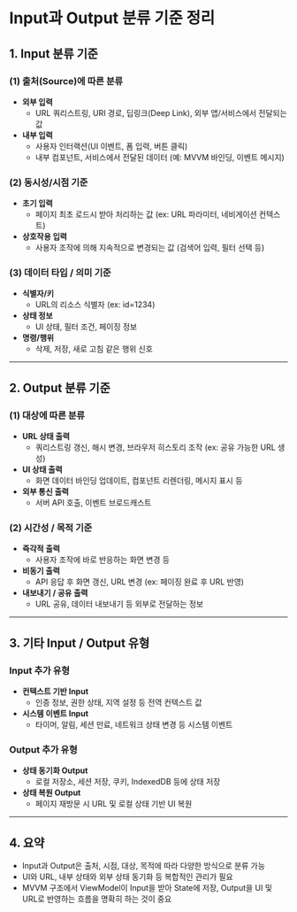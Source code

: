 # Input과 Output 분류 기준 정리

## 1. Input 분류 기준

### (1) 출처(Source)에 따른 분류
- **외부 입력**  
  - URL 쿼리스트링, URI 경로, 딥링크(Deep Link), 외부 앱/서비스에서 전달되는 값
- **내부 입력**  
  - 사용자 인터랙션(UI 이벤트, 폼 입력, 버튼 클릭)
  - 내부 컴포넌트, 서비스에서 전달된 데이터 (예: MVVM 바인딩, 이벤트 메시지)

### (2) 동시성/시점 기준
- **초기 입력**  
  - 페이지 최초 로드시 받아 처리하는 값 (ex: URL 파라미터, 네비게이션 컨텍스트)
- **상호작용 입력**  
  - 사용자 조작에 의해 지속적으로 변경되는 값 (검색어 입력, 필터 선택 등)

### (3) 데이터 타입 / 의미 기준
- **식별자/키**  
  - URL의 리소스 식별자 (ex: id=1234)
- **상태 정보**  
  - UI 상태, 필터 조건, 페이징 정보
- **명령/행위**  
  - 삭제, 저장, 새로 고침 같은 행위 신호

---

## 2. Output 분류 기준

### (1) 대상에 따른 분류
- **URL 상태 출력**  
  - 쿼리스트링 갱신, 해시 변경, 브라우저 히스토리 조작 (ex: 공유 가능한 URL 생성)
- **UI 상태 출력**  
  - 화면 데이터 바인딩 업데이트, 컴포넌트 리렌더링, 메시지 표시 등
- **외부 통신 출력**  
  - 서버 API 호출, 이벤트 브로드캐스트

### (2) 시간성 / 목적 기준
- **즉각적 출력**  
  - 사용자 조작에 바로 반응하는 화면 변경 등
- **비동기 출력**  
  - API 응답 후 화면 갱신, URL 변경 (ex: 페이징 완료 후 URL 반영)
- **내보내기 / 공유 출력**  
  - URL 공유, 데이터 내보내기 등 외부로 전달하는 정보

---

## 3. 기타 Input / Output 유형

### Input 추가 유형
- **컨텍스트 기반 Input**  
  - 인증 정보, 권한 상태, 지역 설정 등 전역 컨텍스트 값
- **시스템 이벤트 Input**  
  - 타이머, 알림, 세션 만료, 네트워크 상태 변경 등 시스템 이벤트

### Output 추가 유형
- **상태 동기화 Output**  
  - 로컬 저장소, 세션 저장, 쿠키, IndexedDB 등에 상태 저장
- **상태 복원 Output**  
  - 페이지 재방문 시 URL 및 로컬 상태 기반 UI 복원

---

## 4. 요약
- Input과 Output은 출처, 시점, 대상, 목적에 따라 다양한 방식으로 분류 가능  
- UI와 URL, 내부 상태와 외부 상태 동기화 등 복합적인 관리가 필요  
- MVVM 구조에서 ViewModel이 Input을 받아 State에 저장, Output을 UI 및 URL로 반영하는 흐름을 명확히 하는 것이 중요  
